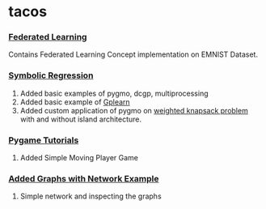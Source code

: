 # tacos

### [Federated Learning](https://github.com/HSaurabh0919/tacos/tree/main/FederatedLearning) 
Contains Federated Learning Concept implementation on EMNIST Dataset.



### [Symbolic Regression](https://github.com/HSaurabh0919/tacos/tree/main/Symbolic_Regression)
1. Added basic examples of pygmo, dcgp, multiprocessing
2. Added basic example of [Gplearn](https://github.com/trevorstephens/gplearn)
3. Added custom application of pygmo on [weighted knapsack problem](https://github.com/HSaurabh0919/tacos/blob/main/Symbolic_Regression/pygmo_weighted_knapsack2.ipynb) with and without island architecture.

### [Pygame Tutorials](https://github.com/HSaurabh0919/tacos/tree/main/Pygame_Tutorials)
1. Added Simple Moving Player Game

### [Added Graphs with Network Example](https://github.com/HSaurabh0919/tacos/blob/main/Graphs/Pyvis_Networkx.ipynb)
1. Simple network and inspecting the graphs
